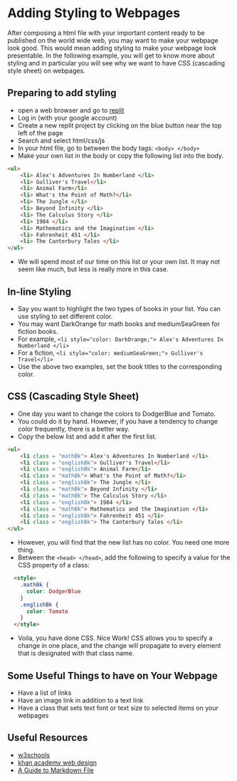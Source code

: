 # Adding Styling to Webpages

After composing a html file with your important content ready to be published on the world wide web,
you may want to make your webpage look good. This would mean adding styling to make
your webpage look presentable. In the following example, you will get to
know more about styling and in particular you will see why we want to have CSS (cascading style sheet)
on webpages.

## Preparing to add styling

* open a web browser and go to [replit](https://replit.com/)
* Log in (with your google account)
* Create a new replit project by clicking on the blue button near the top left of the page
* Search and select html/css/js
* In your html file, go to between the body tags: ` <body> </body> `
* Make your own list in the body or copy the following list into the body.
```html
<ul>
    <li> Alex's Adventures In Numberland </li>
    <li> Gulliver's Travel</li>
    <li> Animal Farm</li>
    <li> What's the Point of Math?</li>
    <li> The Jungle </li>
    <li> Beyond Infinity </li>
    <li> The Calculus Story </li>
    <li> 1984 </li>
    <li> Mathematics and the Imagination </li>
    <li> Fahrenheit 451 </li>
    <li> The Canterbury Tales </li>
</ul>
```
* We will spend most of our time on this list or your own list. It may not seem like much, but less is really more in this case.


## In-line Styling
* Say you want to highlight the two types of books in your list. You can use styling to set different color.
* You may want DarkOrange for math books and mediumSeaGreen for fiction books.
* For example, `<li style="color: DarkOrange;"> Alex's Adventures In Numberland </li>`
* For a fiction, `<li style="color: mediumSeaGreen;"> Gulliver's Travel</li>`
* Use the above two examples, set the book titles to the corresponding color.

## CSS (Cascading Style Sheet)
* One day you want to change the colors to DodgerBlue and Tomato.
* You could do it by hand. However, if you have a tendency to change color frequently, there is a better way.
* Copy the below list and add it after the first list.
```html
<ul>
    <li class = "mathBk"> Alex's Adventures In Numberland </li>
    <li class = "englishBk"> Gulliver's Travel</li>
    <li class = "englishBk"> Animal Farm</li>
    <li class = "mathBk"> What's the Point of Math?</li>
    <li class = "englishBk"> The Jungle </li>
    <li class = "mathBk"> Beyond Infinity </li>
    <li class = "mathBk"> The Calculus Story </li>
    <li class = "englishBk"> 1984 </li>
    <li class = "mathBk"> Mathematics and the Imagination </li>
    <li class = "englishBk"> Fahrenheit 451 </li>
    <li class = "englishBk"> The Canterbury Tales </li>
</ul>
```
* However, you will find that the new list has no color. You need one more thing.
* Between the `<head> </head>`, add the following to specify a value for the CSS property of a class:
```html
  <style>
    .mathBk {
      color: DodgerBlue
    }
    .englishBk {
      color: Tomato
    }
  </style>
```
* Voila, you have done CSS. Nice Work! CSS allows you to specify a change in one place, and the change will propagate to every element that is designated with that class name.

## Some Useful Things to have on Your Webpage
* Have a list of links
* Have an image link in addition to a text link
* Have a class that sets text font or text size to selected items on your webpages


## Useful Resources
* [w3schools](https://www.w3schools.com/)
* [khan academy web design](https://www.khanacademy.org/computing/computer-programming/html-css)
* [A Guide to Markdown File](https://towardsdatascience.com/the-ultimate-markdown-cheat-sheet-3d3976b31a0)